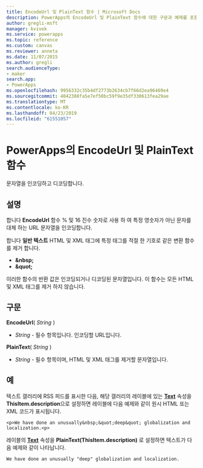 ```yaml
---
title: EncodeUrl 및 PlainText 함수 | Microsoft Docs
description: PowerApps의 EncodeUrl 및 PlainText 함수에 대한 구문과 예제를 포함한 참조 정보
author: gregli-msft
manager: kvivek
ms.service: powerapps
ms.topic: reference
ms.custom: canvas
ms.reviewer: anneta
ms.date: 11/07/2015
ms.author: gregli
search.audienceType:
- maker
search.app:
- PowerApps
ms.openlocfilehash: 9956332c35b4df2773b2634cb7f66d2ea96469e4
ms.sourcegitcommit: 4042388fa5e7ef50bc59f9e35df330613fea29ae
ms.translationtype: MT
ms.contentlocale: ko-KR
ms.lasthandoff: 04/23/2019
ms.locfileid: "61551057"
---
```

# <a name="encodeurl-and-plaintext-functions-in-powerapps"></a>PowerApps의 EncodeUrl 및 PlainText 함수
문자열을 인코딩하고 디코딩합니다.

## <a name="description"></a>설명
합니다 **EncodeUrl** 함수 % 및 16 진수 숫자로 사용 하 여 특정 영숫자가 아닌 문자를 대체 하는 URL 문자열을 인코딩합니다.  

합니다 **일반 텍스트** HTML 및 XML 태그에 특정 태그를 적절 한 기호로 같은 변환 함수를 제거 합니다.

* **&amp;nbsp;**
* **&amp;quot;**

이러한 함수의 반환 값은 인코딩되거나 디코딩된 문자열입니다. 이 함수는 모든 HTML 및 XML 태그를 제거 하지 않습니다. 

## <a name="syntax"></a>구문
**EncodeUrl**( *String* )

* *String* - 필수 항목입니다.  인코딩할 URL입니다.

**PlainText**( *String* )

* *String* - 필수 항목이며, HTML 및 XML 태그를 제거할 문자열입니다.

## <a name="examples"></a>예
텍스트 갤러리에 RSS 피드를 표시한 다음, 해당 갤러리의 레이블에 있는 **[Text](../controls/properties-core.md)** 속성을 **ThisItem.description**으로 설정하면 레이블에 다음 예제와 같이 원시 HTML 또는 XML 코드가 표시됩니다.

    <p>We have done an unusually&nbsp;&quot;deep&quot; globalization and localization.<p>

레이블의 **[Text](../controls/properties-core.md)** 속성을 **PlainText(ThisItem.description)** 로 설정하면 텍스트가 다음 예제와 같이 나타납니다.

    We have done an unusually "deep" globalization and localization.
